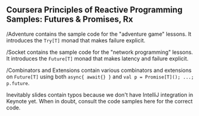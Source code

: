 Coursera Principles of Reactive Programming Samples: Futures & Promises, Rx
---------------------------------------------------------------------------

/Adventure contains the sample code for the "adventure game" lessons.
It introduces the `Try[T]` monad that makes failure explicit.

/Socket contains the sample code for the "network programming" lessons.
It introduces the `Future[T]` monad that makes latency and failure explicit.

/Combinators and Extensions contain various combinators and extensions on `Future[T]`
using both `async{ await{} }` and `val p = Promise[T](); ...; p.future`.

Inevitably slides contain typos because we don't have IntelliJ integration in Keynote yet.
When in doubt, consult the code samples here for the correct code.
